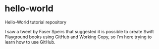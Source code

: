 # hello-world
Hello-World tutorial repository

I saw a tweet by Faser Speirs that suggested it is possible to create Swift Playground books using GitHub and Working Copy, so I'm here trying to learn how to use GitHub.
